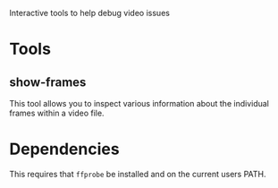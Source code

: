 Interactive tools to help debug video issues

# Tools

## show-frames
This tool allows you to inspect various information about the individual frames within a video file.

# Dependencies
This requires that `ffprobe` be installed and on the current users PATH.
